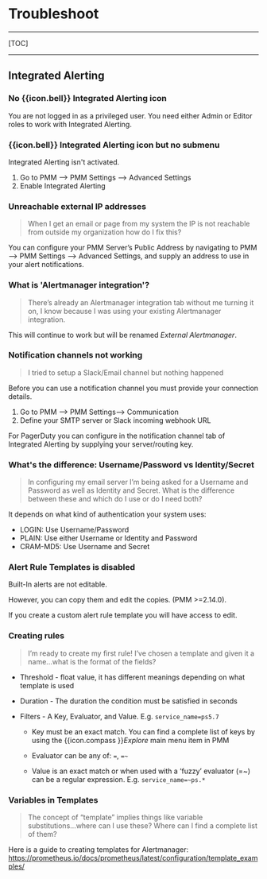 # Troubleshoot

---

[TOC]

---

## Integrated Alerting

### No {{icon.bell}} Integrated Alerting icon

You are not logged in as a privileged user. You need either Admin or Editor roles to work with Integrated Alerting.

### {{icon.bell}} Integrated Alerting icon but no submenu

Integrated Alerting isn't activated.

1. Go to PMM --> PMM Settings --> Advanced Settings
2. Enable Integrated Alerting

### Unreachable external IP addresses

> When I get an email or page from my system the IP is not reachable from outside my organization how do I fix this?

You can configure your PMM Server’s Public Address by navigating to PMM --> PMM Settings --> Advanced Settings, and supply an address to use in your alert notifications.

### What is 'Alertmanager integration'?

> There’s already an Alertmanager integration tab without me turning it on, I know because I was using your existing Alertmanager integration.

This will continue to work but will be renamed *External Alertmanager*.

### Notification channels not working

> I tried to setup a Slack/Email channel but nothing happened

Before you can use a notification channel you must provide your connection details.

1. Go to PMM --> PMM Settings--> Communication
2. Define your SMTP server or Slack incoming webhook URL

For PagerDuty you can configure in the notification channel tab of Integrated Alerting by supplying your server/routing key.

### What's the difference: Username/Password vs Identity/Secret

> In configuring my email server I’m being asked for a Username and Password as well as Identity and Secret. What is the difference between these and which do I use or do I need both?

It depends on what kind of authentication your system uses:

- LOGIN: Use Username/Password
- PLAIN: Use either Username or Identity and Password
- CRAM-MD5: Use Username and Secret

### Alert Rule Templates is disabled

Built-In alerts are not editable.

However, you can copy them and edit the copies. (PMM >=2.14.0).

If you create a custom alert rule template you will have access to edit.

### Creating rules

> I’m ready to create my first rule!  I’ve chosen a template and given it a name...what is the format of the fields?

- Threshold - float value, it has different meanings depending on what template is used

- Duration - The duration the condition must be satisfied in seconds

- Filters - A Key, Evaluator, and Value. E.g. `service_name=ps5.7`

	- Key must be an exact match. You can find a complete list of keys by using the {{icon.compass }}*Explore* main menu item in PMM

	- Evaluator can be any of: `=`, `=~`

	- Value is an exact match or when used with a ‘fuzzy’ evaluator (=~) can be a regular expression. E.g. `service_name=~ps.*`

### Variables in Templates

> The concept of “template” implies things like variable substitutions...where can I use these? Where can I find a complete list of them?

Here is a guide to creating templates for Alertmanager: <https://prometheus.io/docs/prometheus/latest/configuration/template_examples/>
